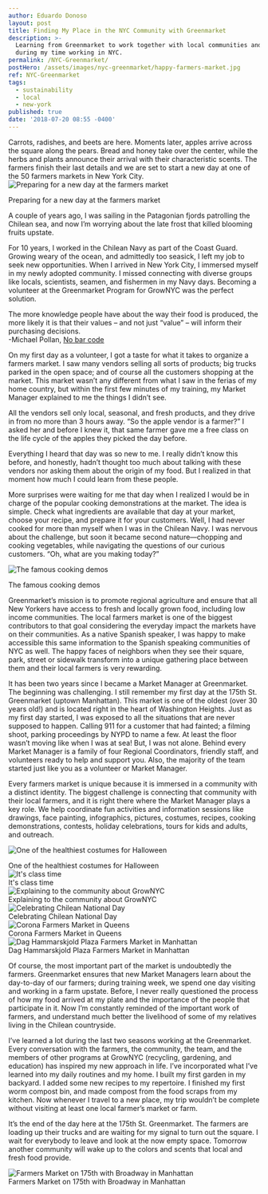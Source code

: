 ```yaml
---
author: Eduardo Donoso
layout: post
title: Finding My Place in the NYC Community with Greenmarket
description: >-
  Learning from Greenmarket to work together with local communities and farmers
  during my time working in NYC.
permalink: /NYC-Greenmarket/
postHero: /assets/images/nyc-greenmarket/happy-farmers-market.jpg
ref: NYC-Greenmarket
tags:
  - sustainability
  - local
  - new-york
published: true
date: '2018-07-20 08:55 -0400'
---
```

Carrots, radishes, and beets are here. Moments later, apples arrive across the square along the pears. Bread and honey take over the center, while the herbs and plants announce their arrival with their characteristic scents. The farmers finish their last details and we are set to start a new day at one of the 50 farmers markets in New York City.
<img src="/assets/images/nyc-greenmarket/sunrise-market.jpg"
      alt="Preparing for a new day at the farmers market">
<div class="caption">Preparing for a new day at the farmers market</div>

A couple of years ago, I was sailing in the Patagonian fjords patrolling the Chilean sea, and now I’m worrying about the late frost that killed blooming fruits upstate.

For 10 years, I worked in the Chilean Navy as part of the Coast Guard. Growing weary of the ocean, and admittedly too seasick, I left my job to seek new opportunities. When I arrived in New York City, I immersed myself in my newly adopted community. I missed connecting with diverse groups like locals, scientists, seamen, and fishermen in my Navy days. Becoming a volunteer at the Greenmarket Program for GrowNYC was the perfect solution.

<div class="quote">The more knowledge people have about the way their food is produced, the more likely it is that their values – and not just “value” – will inform their purchasing decisions.</div>
<div class="caption">-Michael Pollan, <a href="http://michaelpollan.com/articles-archive/no-bar-code/" title="No bar code" target="_blank">No bar code</a></div>

On my first day as a volunteer, I got a taste for what it takes to organize a farmers market. I saw many vendors selling all sorts of products; big trucks parked in the open space; and of course all the customers shopping at the market. This market wasn’t any different from what I saw in the ferias of my home country, but within the first few minutes of my training, my Market Manager explained to me the things I didn’t see.

All the vendors sell only local, seasonal, and fresh products, and they drive in from no more than 3 hours away. “So the apple vendor is a farmer?” I asked her and before I knew it, that same farmer gave me a free class on the life cycle of the apples they picked the day before.

Everything I heard that day was so new to me. I really didn’t know this before, and honestly, hadn’t thought too much about talking with these vendors nor asking them about the origin of my food. But I realized in that moment how much I could learn from these people.

More surprises were waiting for me that day when I realized I would be in charge of the popular cooking demonstrations at the market. The idea is simple. Check what ingredients are available that day at your market, choose your recipe, and prepare it for your customers. Well, I had never cooked for more than myself when I was in the Chilean Navy. I was nervous about the challenge, but soon it became second nature—chopping and cooking vegetables, while navigating the questions of our curious customers. “Oh, what are you making today?”

<img src="/assets/images/nyc-greenmarket/cooking-demo.jpg"
alt="The famous cooking demos">
<div class="caption">The famous cooking demos</div>

Greenmarket’s mission is to promote regional agriculture and ensure that all New Yorkers have access to fresh and locally grown food, including low income communities. The local farmers market is one of the biggest contributors to that goal considering the everyday impact the markets have on their communities. As a native Spanish speaker, I was happy to make accessible this same information to the Spanish speaking communities of NYC as well. The happy faces of neighbors when they see their square, park, street or sidewalk transform into a unique gathering place between them and their local farmers is very rewarding.

It has been two years since I became a Market Manager at Greenmarket. The beginning was challenging. I still remember my first day at the 175th St. Greenmarket (uptown Manhattan). This market is one of the oldest (over 30 years old!) and is located right in the heart of Washington Heights. Just as my first day started, I was exposed to all the situations that are never supposed to happen. Calling 911 for a customer that had fainted; a filming shoot, parking proceedings by NYPD to name a few. At least the floor wasn’t moving like when I was at sea! But, I was not alone. Behind every Market Manager is a family of four Regional Coordinators, friendly staff, and volunteers ready to help and support you. Also, the majority of the team started just like you as a volunteer or Market Manager.

Every farmers market is unique because it is immersed in a community with a distinct identity. The biggest challenge is connecting that community with their local farmers, and it is right there where the Market Manager plays a key role. We help coordinate fun activities and information sessions like drawings, face painting, infographics, pictures, costumes, recipes, cooking demonstrations, contests, holiday celebrations, tours for kids and adults, and outreach.

<img src="/assets/images/nyc-greenmarket/edu-choclo.jpg"
      alt="One of the healthiest costumes for Halloween">
<div class="caption">One of the healthiest costumes for Halloween</div>

<img src="/assets/images/nyc-greenmarket/edu-poster.jpg" alt="It's class time">
<div class="caption">It's class time</div>

<img src="/assets/images/nyc-greenmarket/edu-teaching.jpg" alt="Explaining to the community about GrowNYC">
<div class="caption">Explaining to the community about GrowNYC</div>

<img src="/assets/images/nyc-greenmarket/edu-dias-nacionales.jpg" alt="Celebrating Chilean National Day">
<div class="caption">Celebrating Chilean National Day</div>

<img src="/assets/images/nyc-greenmarket/queens-market.jpg" alt="Corona Farmers Market in Queens">
<div class="caption">Corona Farmers Market in Queens</div>

<img src="/assets/images/nyc-greenmarket/happy-farmers-market.jpg" alt="Dag Hammarskjold Plaza Farmers Market in Manhattan">
<div class="caption">Dag Hammarskjold Plaza Farmers Market in Manhattan</div>


Of course, the most important part of the market is undoubtedly the farmers. Greenmarket ensures that new Market Managers learn about the day-to-day of our farmers; during training week, we spend one day visiting and working in a farm upstate. Before, I never really questioned the process of how my food arrived at my plate and the importance of the people that participate in it. Now I’m constantly reminded of the important work of farmers, and understand much better the livelihood of some of my relatives living in the Chilean countryside.

I’ve learned a lot during the last two seasons working at the Greenmarket. Every conversation with the farmers, the community, the team, and the members of other programs at GrowNYC (recycling, gardening, and education) has inspired my new approach in life. I’ve incorporated what I’ve learned into my daily routines and my home. I built my first garden in my backyard. I added some new recipes to my repertoire. I finished my first worm compost bin, and made compost from the food scraps from my kitchen. Now whenever I travel to a new place, my trip wouldn’t be complete without visiting at least one local farmer’s market or farm.

It’s the end of the day here at the 175th St. Greenmarket. The farmers are loading up their trucks and are waiting for my signal to turn out the square. I wait for everybody to leave and look at the now empty space. Tomorrow another community will wake up to the colors and scents that local and fresh food provide.

<img src="/assets/images/nyc-greenmarket/greenmarket-cover.jpg" alt="Farmers Market on 175th with Broadway in Manhattan">
<div class="caption">Farmers Market on 175th with Broadway in Manhattan</div>
